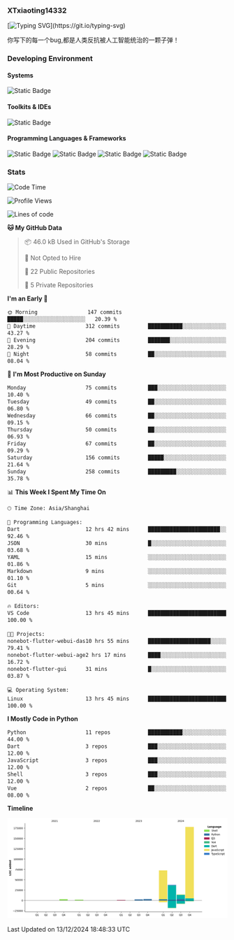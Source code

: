 ### XTxiaoting14332

[![Typing SVG](https://readme-typing-svg.herokuapp.com?font=JetBrians+Mono&pause=1000&random=false&width=435&lines=Hello+World!)](https://git.io/typing-svg)

你写下的每一个bug,都是人类反抗被人工智能统治的一颗子弹！

### Developing Environment

#### Systems

![Static Badge](https://img.shields.io/badge/Ubuntu-%20?style=flat-square&logo=ubuntu&logoColor=white&color=E34F26)

#### Toolkits & IDEs

![Static Badge](https://img.shields.io/badge/Visual%20Studio%20Code-%20?style=flat-square&logo=visualstudiocode&logoColor=white&color=blue)

#### Programming Languages & Frameworks

![Static Badge](https://img.shields.io/badge/Dart-%20?style=flat-square&logo=dart&logoColor=white&color=0175C2)
![Static Badge](https://img.shields.io/badge/Flutter-%20?style=flat-square&logo=flutter&logoColor=white&color=02569B)
![Static Badge](https://img.shields.io/badge/Python-%20?style=flat-square&logo=python&logoColor=white&color=E7A781)
![Static Badge](https://img.shields.io/badge/Bash%20Shell-%20?style=flat-square&logo=shell&logoColor=white&color=49D868)

### Stats

<!--START_SECTION:waka-->
![Code Time](http://img.shields.io/badge/Code%20Time-200%20hrs%2022%20mins-blue)

![Profile Views](http://img.shields.io/badge/Profile%20Views-0-blue)

![Lines of code](https://img.shields.io/badge/From%20Hello%20World%20I%27ve%20Written-312.2%20thousand%20lines%20of%20code-blue)

**🐱 My GitHub Data** 

> 📦 46.0 kB Used in GitHub's Storage 
 > 
> 🚫 Not Opted to Hire
 > 
> 📜 22 Public Repositories 
 > 
> 🔑 5 Private Repositories 
 > 
**I'm an Early 🐤** 

```text
🌞 Morning                147 commits         █████░░░░░░░░░░░░░░░░░░░░   20.39 % 
🌆 Daytime                312 commits         ███████████░░░░░░░░░░░░░░   43.27 % 
🌃 Evening                204 commits         ███████░░░░░░░░░░░░░░░░░░   28.29 % 
🌙 Night                  58 commits          ██░░░░░░░░░░░░░░░░░░░░░░░   08.04 % 
```
📅 **I'm Most Productive on Sunday** 

```text
Monday                   75 commits          ███░░░░░░░░░░░░░░░░░░░░░░   10.40 % 
Tuesday                  49 commits          ██░░░░░░░░░░░░░░░░░░░░░░░   06.80 % 
Wednesday                66 commits          ██░░░░░░░░░░░░░░░░░░░░░░░   09.15 % 
Thursday                 50 commits          ██░░░░░░░░░░░░░░░░░░░░░░░   06.93 % 
Friday                   67 commits          ██░░░░░░░░░░░░░░░░░░░░░░░   09.29 % 
Saturday                 156 commits         █████░░░░░░░░░░░░░░░░░░░░   21.64 % 
Sunday                   258 commits         █████████░░░░░░░░░░░░░░░░   35.78 % 
```


📊 **This Week I Spent My Time On** 

```text
🕑︎ Time Zone: Asia/Shanghai

💬 Programming Languages: 
Dart                     12 hrs 42 mins      ███████████████████████░░   92.46 % 
JSON                     30 mins             █░░░░░░░░░░░░░░░░░░░░░░░░   03.68 % 
YAML                     15 mins             ░░░░░░░░░░░░░░░░░░░░░░░░░   01.86 % 
Markdown                 9 mins              ░░░░░░░░░░░░░░░░░░░░░░░░░   01.10 % 
Git                      5 mins              ░░░░░░░░░░░░░░░░░░░░░░░░░   00.64 % 

🔥 Editors: 
VS Code                  13 hrs 45 mins      █████████████████████████   100.00 % 

🐱‍💻 Projects: 
nonebot-flutter-webui-das10 hrs 55 mins      ████████████████████░░░░░   79.41 % 
nonebot-flutter-webui-age2 hrs 17 mins       ████░░░░░░░░░░░░░░░░░░░░░   16.72 % 
nonebot-flutter-gui      31 mins             █░░░░░░░░░░░░░░░░░░░░░░░░   03.87 % 

💻 Operating System: 
Linux                    13 hrs 45 mins      █████████████████████████   100.00 % 
```

**I Mostly Code in Python** 

```text
Python                   11 repos            ███████████░░░░░░░░░░░░░░   44.00 % 
Dart                     3 repos             ███░░░░░░░░░░░░░░░░░░░░░░   12.00 % 
JavaScript               3 repos             ███░░░░░░░░░░░░░░░░░░░░░░   12.00 % 
Shell                    3 repos             ███░░░░░░░░░░░░░░░░░░░░░░   12.00 % 
Vue                      2 repos             ██░░░░░░░░░░░░░░░░░░░░░░░   08.00 % 
```



**Timeline**

![Lines of Code chart](https://raw.githubusercontent.com/XTxiaoting14332/XTxiaoting14332/main/assets/bar_graph.png)


 Last Updated on 13/12/2024 18:48:33 UTC
<!--END_SECTION:waka-->